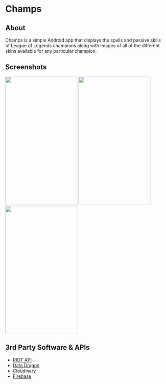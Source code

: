 Champs
======

About
--------------------------------------
Champs is a simple Android app that displays the spells and passive skills of League of Legends champions along with images of all of the different skins available for any particular champion.

Screenshots
--------------------------------------
<img src=http://res.cloudinary.com/champs/image/upload/v1444117574/screenshot1_jcbhch.png width=225 height=400 />
<img src=http://res.cloudinary.com/champs/image/upload/v1444117755/screenshot2_nphmxd.png width=225 height=400 />
<img src=http://res.cloudinary.com/champs/image/upload/v1444117690/screenshot3_seqvw2.png width=225 height=400 />


3rd Party Software & APIs
--------------------------------------
* [RIOT API](https://developer.riotgames.com/) 
* [Data Dragon](http://ddragon.leagueoflegends.com/tool/)
* [Cloudinary](http://cloudinary.com/)
* [Firebase](https://www.firebase.com/)
